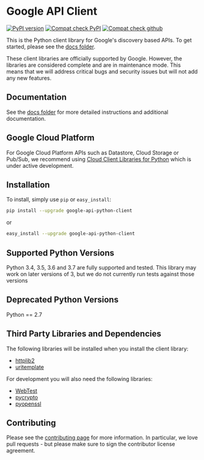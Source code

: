# Google API Client

[![PyPI version](https://badge.fury.io/py/google-api-python-client.svg)](https://badge.fury.io/py/google-api-python-client)
[![Compat check PyPI](https://python-compatibility-tools.appspot.com/one_badge_image?package=google-api-python-client)](https://python-compatibility-tools.appspot.com/one_badge_target?package=google-api-python-client)
[![Compat check github](https://python-compatibility-tools.appspot.com/one_badge_image?package=git%2Bgit%3A//github.com/googleapis/google-api-python-client.git)](https://python-compatibility-tools.appspot.com/one_badge_target?package=git%2Bgit%3A//github.com/googleapis/google-api-python-client.git)

This is the Python client library for Google's discovery based APIs. To get started, please see the [docs folder](docs/README.md).

These client libraries are officially supported by Google.  However, the libraries are considered complete and are in maintenance mode. This means that we will address critical bugs and security issues but will not add any new features.

## Documentation

See the [docs folder](docs/README.md) for more detailed instructions and additional documentation.

## Google Cloud Platform

For Google Cloud Platform APIs such as Datastore, Cloud Storage or Pub/Sub, we recommend using [Cloud Client Libraries for Python](https://github.com/GoogleCloudPlatform/google-cloud-python) which is under active development.

## Installation

To install, simply use `pip` or `easy_install`:

```bash
pip install --upgrade google-api-python-client
```

or

```bash
easy_install --upgrade google-api-python-client
```

## Supported Python Versions

Python 3.4, 3.5, 3.6 and 3.7 are fully supported and tested. This library may work on later versions of 3, but we do not currently run tests against those versions

## Deprecated Python Versions

Python == 2.7

## Third Party Libraries and Dependencies

The following libraries will be installed when you install the client library:
* [httplib2](https://github.com/httplib2/httplib2)
* [uritemplate](https://github.com/sigmavirus24/uritemplate)

For development you will also need the following libraries:
* [WebTest](http://webtest.pythonpaste.org/en/latest/index.html)
* [pycrypto](https://pypi.python.org/pypi/pycrypto)
* [pyopenssl](https://pypi.python.org/pypi/pyOpenSSL)

## Contributing

Please see the [contributing page](http://google.github.io/google-api-python-client/contributing.html) for more information. In particular, we love pull requests - but please make sure to sign the contributor license agreement.
